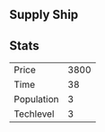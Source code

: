 ## Supply Ship

## Stats

<table>
    <tr>
        <td>Price</td>
        <td>3800</td>
    </tr>
    <tr>
        <td>Time</td>
        <td>38</td>
    </tr>
    <tr>
        <td>Population</td>
        <td>3</td>
    </tr>
    <tr>
        <td>Techlevel</td>
        <td>3</td>
    </tr>
</table>
